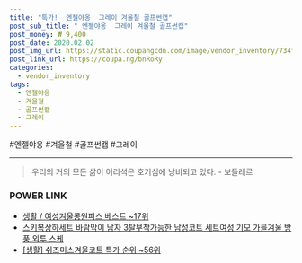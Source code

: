 ```yaml
--- 
title: "특가!  엔젤야옹  그레이 겨울철 골프썬캡" 
post_sub_title: " 엔젤야옹  그레이 겨울철 골프썬캡" 
post_money: ₩ 9,400 
post_date: 2020.02.02 
post_img_url: https://static.coupangcdn.com/image/vendor_inventory/734f/206d025ca17c75cf67b0d77a172c5b4ba27c2fe4639197738dcf5a8fa6f9.jpg 
post_link_url: https://coupa.ng/bnRoRy 
categories: 
  - vendor_inventory 
tags: 
  - 엔젤야옹 
  - 겨울철 
  - 골프썬캡 
  - 그레이 
--- 
```

  #엔젤야옹 #겨울철 #골프썬캡 #그레이 
<hr> 

> 우리의 거의 모든 삶이 어리석은 호기심에 낭비되고 있다. - 보들레르 


### POWER LINK

* <a href="https://blog.naver.com/santokki14/221776212290" target="_blank">생활 / 여성겨울롱원피스 베스트 ~17위</a>
* <a href="https://blog.naver.com/fasyy4321/221788773229" target="_blank">스키복상하세트 바람막이 남자 3탈부착가능한 남성코트 세트여성 기모 가을겨울 방풍 외투 스케</a>
* <a href="https://blog.naver.com/sakai111/221793256739" target="_blank"> [생활] 쉬즈미스겨울코트 특가 순위 ~56위</a>
